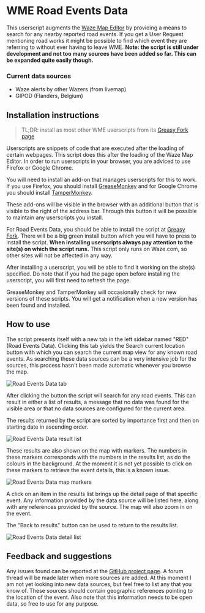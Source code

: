 # WME Road Events Data

This userscript augments the [Waze Map Editor](https://www.waze.com/editor/) by providing a means to search for any nearby reported road events. If you get a User Request mentioning road works it might be possible to find which event they are referring to without ever having to leave WME.
__Note: the script is still under development and not too many sources have been added so far. This can be expanded quite easily though.__

### Current data sources

- Waze alerts by other Wazers (from livemap)
- GIPOD (Flanders, Belgium)

## Installation instructions

> TL;DR: install as most other WME userscripts from its [Greasy Fork page](https://greasyfork.org/scripts/13316-wme-road-events-data)

Userscripts are snippets of code that are executed after the loading of certain webpages. This script does this after the loading of the Waze Map Editor. In order to run userscripts in your browser, you are adviced to use Firefox or Google Chrome.

You will need to install an add-on that manages userscripts for this to work. If you use Firefox, you should install [GreaseMonkey](https://addons.mozilla.org/firefox/addon/greasemonkey/) and for Google Chrome you should install [TamperMonkey](https://chrome.google.com/webstore/detail/tampermonkey/dhdgffkkebhmkfjojejmpbldmpobfkfo).

These add-ons will be visible in the browser with an additional button that is visible to the right of the address bar. Through this button it will be possible to maintain any userscripts you install.

For Road Events Data, you should be able to install the script at [Greasy Fork](https://greasyfork.org/scripts/13316-wme-road-events-data). There will be a big green install button which you will have to press to install the script.
__When installing userscripts always pay attention to the site(s) on which the script runs.__ This script only runs on Waze.com, so other sites will not be affected in any way.

After installing a userscript, you will be able to find it working on the site(s) specified. Do note that if you had the page open before installing the userscript, you will first need to refresh the page.

GreaseMonkey and TamperMonkey will occasionally check for new versions of these scripts. You will get a notification when a new version has been found and installed.

## How to use

The script presents itself with a new tab in the left sidebar named "RED" (Road Events Data). Clicking this tab yields the Search current location button with which you can search the current map view for any known road events.
As searching these data sources can be a very intensive job for the sources, this process hasn't been made automatic whenever you browse the map.

![Road Events Data tab](https://tomputtemans.com/waze-scripts/images/RED-1.png)

After clicking the button the script will search for any road events. This can result in either a list of results, a message that no data was found for the visible area or that no data sources are configured for the current area. 

The results returned by the script are sorted by importance first and then on starting date in ascending order.

![Road Events Data result list](https://tomputtemans.com/waze-scripts/images/RED-2.png)

These results are also shown on the map with markers. The numbers in these markers corresponds with the numbers in the results list, as do the colours in the background. At the moment it is not yet possible to click on these markers to retrieve the event details, this is a known issue.

![Road Events Data map markers](https://tomputtemans.com/waze-scripts/images/RED-3.jpg)

A click on an item in the results list brings up the detail page of that specific event. Any information provided by the data source will be listed here, along with any references provided by the source. The map will also zoom in on the event.

The "Back to results" button can be used to return to the results list.

![Road Events Data detail list](https://tomputtemans.com/waze-scripts/images/RED-4.png)

## Feedback and suggestions

Any issues found can be reported at the [GitHub project page](https://github.com/Glodenox/wme-gipod/issues). A forum thread will be made later when more sources are added. At this moment I am not yet looking into new data sources, but feel free to list any that you know of. These sources should contain geographic references pointing to the location of the event. Also note that this information needs to be open data, so free to use for any purpose.